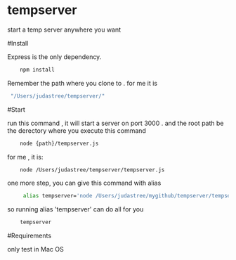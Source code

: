 # tempserver
start a temp server anywhere you want



#Install

Express is the only dependency. 
```sh
	npm install
```
Remember the path where you clone to .
for me it is
```sh
 "/Users/judastree/tempserver/"	
``` 
#Start

run this command , it will start a server on port 3000 . and the root path be the derectory where you execute this command
```sh
	node {path}/tempserver.js
```
for me , it is:
```sh	
	node /Users/judastree/tempserver/tempserver.js
```
one more step, you can give this command with alias
```sh
	 alias tempserver='node /Users/judastree/mygithub/tempserver/tempserver.js'
```

so running alias 'tempserver' can do all for you 
```sh
	tempserver
```	


#Requirements

only test in Mac OS	
	
